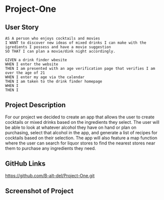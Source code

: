 # Project-One

## User Story

```
AS A person who enjoys cocktails and movies 
I WANT to discover new ideas of mixed drinks I can make with the igredients I possess and have a movie suggestion
SO THAT I can plan a movie/dink night accordingly.
```
```
GIVEN a drink finder wbesite
WHEN I enter the website 
THEN I am presented with an age verification page that verifies I am over the age of 21
WHEN I enter my age via the calendar 
THEN I am taken to the drink finder homepage
WHEN I 
THEN I
```

## Project Description

For our project we decided to create an app that allows the user to create cocktails or mixed drinks based on the ingredients they select. The user will be able to look at whatever alcohol they have on hand or plan on purchasing, select that alcohol in the app, and generate a list of recipes for cocktails based on their selection. The app will also feature a map function where the user can search for liquor stores to find the nearest stores near them to purchase any ingredients they need.

## GitHub Links

https://github.com/B-alt-del/Project-One.git



## Screenshot of Project

